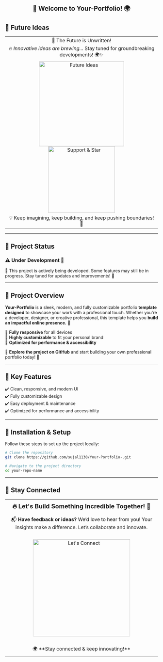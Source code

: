 <h2 align="center">👋 Welcome to Your-Portfolio! 🌍</h2>

## 🔮 Future Ideas  

<table align="center" width="100%">
  <tr>
    <td align="center" >
      🚀 The Future is Unwritten!  
    </td>
  </tr>
  <tr>
    <td align="center" >
      🔥 <em>Innovative ideas are brewing...</em> Stay tuned for groundbreaking developments! 🌍✨  
    </td>
  </tr>
  <tr>
    <td align="center" >
      <img src="https://media.giphy.com/media/fwbZnTftCXVocKzfxR/giphy.gif" width="280" alt="Future Ideas"/> <img src="https://media.giphy.com/media/xT9IgzoKnwFNmISR8I/giphy.gif" width="220" alt="Support & Star"/>
    </td>
  </tr>
  <tr>
    <td align="center" >
      💡 Keep imagining, keep building, and keep pushing boundaries! 🚀  
    </td>
  </tr>
</table>

---

## 🚧 Project Status 

### ⚠️ **Under Development** 🚧
🚧 This project is actively being developed. Some features may still be in progress. Stay tuned for updates and improvements! 🚧

---

## 🚀 Project Overview   
**Your-Portfolio** is a sleek, modern, and fully customizable portfolio **template designed** to showcase your work with a professional touch. Whether you're a developer, designer, or creative professional, this template helps you **build an impactful online presence.** 🚀

🔹 **Fully responsive** for all devices  
🔹 **Highly customizable** to fit your personal brand  
🔹 **Optimized for performance & accessibility**

🚀 **Explore the project on GitHub** and start building your own professional portfolio today! 🚀

---

## 🔧 Key Features  
✔️ Clean, responsive, and modern UI  
✔️ Fully customizable design  
✔️ Easy deployment & maintenance  
✔️ Optimized for performance and accessibility   

---

## 📌 Installation & Setup  
Follow these steps to set up the project locally: 

```bash
# Clone the repository
git clone https://github.com/sujal1130/Your-Portfolio-.git

```

```bash
# Navigate to the project directory
cd your-repo-name
```

---

## 📩 Stay Connected  

<table align="center" width="100%" style="border-collapse: collapse;">
  <tr>
    <td align="center" style="font-size: 20px; font-weight: bold; padding: 10px;">
      🔥 Let's Build Something Incredible Together! 🚀  
    </td>
  </tr>
  <tr>
    <td align="center" style="font-size: 16px; padding: 10px;">
      📬 <strong>Have feedback or ideas?</strong>  
      We’d love to hear from you! Your insights make a difference. Let’s collaborate and innovate.  
    </td>
  </tr>
  <tr>
    <td align="center" style="padding: 20px;">
      <img src="https://media.giphy.com/media/QTfX9Ejfra3ZmNxh6B/giphy.gif" width="320" alt="Let's Connect"/>
    </td>
  </tr>
  <tr>
    <td align="center" style="font-size: 16px; padding: 10px;">
      🌍 **Stay connected & keep innovating!**  
    </td>
  </tr>
</table>


